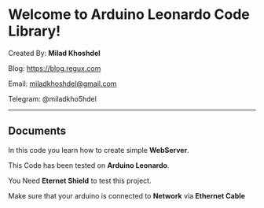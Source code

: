 Welcome to Arduino Leonardo Code Library!
===================

Created By: **Milad Khoshdel**

Blog: https://blog.regux.com

Email: miladkhoshdel@gmail.com

Telegram: @miladkho5hdel 


----------

Documents
-------------

In this code you learn how to create simple **WebServer**.

This Code has been tested on **Arduino Leonardo**. 

You Need **Eternet Shield** to test this project.

Make sure that your arduino is connected to **Network** via **Ethernet Cable**

